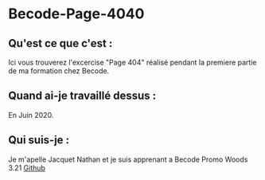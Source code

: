 # Becode-Page-4040




## Qu'est ce que c'est :
Ici vous trouverez l'excercise "Page 404" réalisé pendant la premiere partie de ma formation chez Becode.


## Quand ai-je travaillé dessus :

En Juin 2020.

## Qui suis-je :

Je m'apelle Jacquet Nathan et je suis apprenant a Becode Promo Woods 3.21 
[Github](https://github.com/jacquetnathan)



